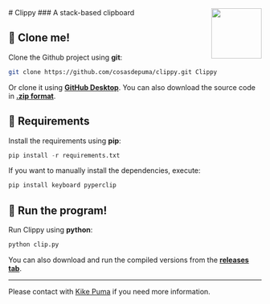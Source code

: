<img src="https://cdn.rawgit.com/CosasDePuma/Clippy/0e02f0b8/.img/Clippy.png" align="right" width="100">
# Clippy
### A stack-based clipboard

:vhs: Clone me!
----
Clone the Github project using **git**:
```bash
git clone https://github.com/cosasdepuma/clippy.git Clippy
```
Or clone it using **[GitHub Desktop](https://desktop.github.com/)**.
You can also download the source code in **[.zip format](https://github.com/CosasDePuma/Clippy/archive/master.zip)**.

:electric_plug: Requirements
----
Install the requirements using **pip**:
```py
pip install -r requirements.txt
```
If you want to manually install the dependencies, execute:
```py
pip install keyboard pyperclip
```

:see_no_evil: Run the program!
----
Run Clippy using **python**:
```py
python clip.py
```
You can also download and run the compiled versions from the **[releases tab](https://github.com/CosasDePuma/Clippy/releases)**.

---
Please contact with [Kike Puma](https://linkedin.com/in/kikepuma) if you need more information.